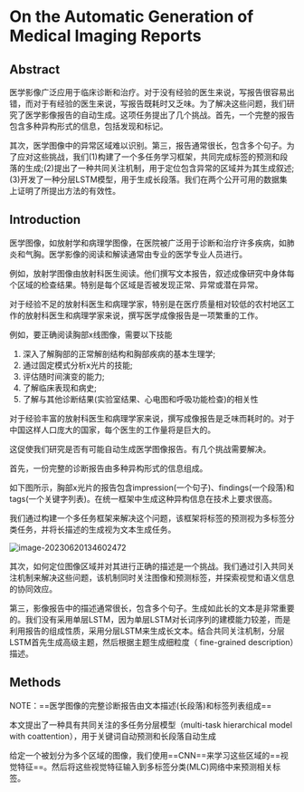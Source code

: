 # On the Automatic Generation of Medical Imaging Reports

## Abstract

医学影像广泛应用于临床诊断和治疗。对于没有经验的医生来说，写报告很容易出错，而对于有经验的医生来说，写报告既耗时又乏味。为了解决这些问题，我们研究了医学影像报告的自动生成。这项任务提出了几个挑战。首先，一个完整的报告包含多种异构形式的信息，包括发现和标记。

其次，医学图像中的异常区域难以识别。第三，报告通常很长，包含多个句子。为了应对这些挑战，我们(1)构建了一个多任务学习框架，共同完成标签的预测和段落的生成;(2)提出了一种共同关注机制，用于定位包含异常的区域并为其生成叙述;(3)开发了一种分层LSTM模型，用于生成长段落。我们在两个公开可用的数据集上证明了所提出方法的有效性。

## Introduction

医学图像，如放射学和病理学图像，在医院被广泛用于诊断和治疗许多疾病，如肺炎和气胸。医学影像的阅读和解读通常由专业的医学专业人员进行。

例如，放射学图像由放射科医生阅读。他们撰写文本报告，叙述成像研究中身体每个区域的检查结果。特别是每个区域是否被发现正常、异常或潜在异常。

对于经验不足的放射科医生和病理学家，特别是在医疗质量相对较低的农村地区工作的放射科医生和病理学家来说，撰写医学成像报告是一项繁重的工作。

例如，要正确阅读胸部x线图像，需要以下技能

1. 深入了解胸部的正常解剖结构和胸部疾病的基本生理学;
2. 通过固定模式分析x光片的技能;
3. 评估随时间演变的能力;
4. 了解临床表现和病史;
5. 了解与其他诊断结果(实验室结果、心电图和呼吸功能检查)的相关性

对于经验丰富的放射科医生和病理学家来说，撰写成像报告是乏味而耗时的。对于中国这样人口庞大的国家，每个医生的工作量将是巨大的。

这促使我们研究是否有可能自动生成医学图像报告。有几个挑战需要解决。

首先，一份完整的诊断报告由多种异构形式的信息组成。

如下图所示，胸部x光片的报告包含impression(一个句子)、findings(一个段落)和tags(一个关键字列表)。在统一框架中生成这种异构信息在技术上要求很高。

我们通过构建一个多任务框架来解决这个问题，该框架将标签的预测视为多标签分类任务，并将长描述的生成视为文本生成任务。

![image-20230620134602472](C:\Users\Administrator\AppData\Roaming\Typora\typora-user-images\image-20230620134602472.png)

其次，如何定位图像区域并对其进行正确的描述是一个挑战。我们通过引入共同关注机制来解决这些问题，该机制同时关注图像和预测标签，并探索视觉和语义信息的协同效应。

第三，影像报告中的描述通常很长，包含多个句子。生成如此长的文本是非常重要的。我们没有采用单层LSTM，因为单层LSTM对长词序列的建模能力较差，而是利用报告的组成性质，采用分层LSTM来生成长文本。结合共同关注机制，分层LSTM首先生成高级主题，然后根据主题生成细粒度（ fine-grained description）描述。

## Methods

NOTE：==医学图像的完整诊断报告由文本描述(长段落)和标签列表组成==

本文提出了一种具有共同关注的多任务分层模型（multi-task hierarchical model with coattention），用于关键词自动预测和长段落自动生成

给定一个被划分为多个区域的图像，我们使用==CNN==来学习这些区域的==视觉特征==。然后将这些视觉特征输入到多标签分类(MLC)网络中来预测相关标签。















